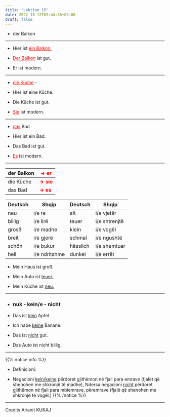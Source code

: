 ```yaml
---
title: "Lektion 15"
date: 2022-10-12T09:44:16+02:00
draft: false
---
```


- der Balkon

- ---

- Hier ist <span style="color:red"><u>ein Balkon.</u></span>

- <span style="color:red"><u>Der Balkon</u></span> ist gut.

- Er ist modern.

- ---

- <span style="color:red"><u>die Küche</u></span> -

- Hier ist eine Küche.

- Die Küche ist gut.

- <span style="color:red"><u>Sie</u></span> ist modern.

- ---

- <span style="color:red"><u>das</u></span> Bad

- Hier ist ein Bad.

- Das Bad ist gut.

- <span style="color:red"><u>Es</u></span> ist modern.

---

| der Balkon | <span style="color:red">-> **er**</span>  |
| ---------- | ----------------------------------------- |
| die Küche  | <span style="color:red">**-> sie**</span> |
| das Bad    | <span style="color:red">**-> es**</span>  |

| Deutsch | Shqip         | Deutsch  | Shqip         |
| ------- | ------------- | -------- | ------------- |
| neu     | i/e re        | alt      | i/e vjetër    |
| billig  | i/e lirë      | teuer    | i/e shtrenjtë |
| grosß   | i/e madhe     | klein    | i/e vogël     |
| breit   | i/e gjerë     | schmal   | i/e ngushtë   |
| schön   | i/e bukur     | hässlich | i/e shemtuar  |
| hell    | i/e ndritshme | dunkel   | i/e errët     |

- Mein Haus ist groß.

- Mein Auto ist <u>teuer.</u>

- Mein Küche ist <u>neu.</u>

- ---

- ### nuk - kein/e - nicht

- Das ist <u>kein</u> Apfel.

- Ich habe <u>keine</u> Banane.

- Das ist <u>nicht</u> gut.

- Das Auto ist nicht billig.

- ---
{{% notice info %}}
- Definicioni:

- Negacioni <u>kein/keine</u> përdoret gjithëmon në fjali para emrave (fjalët që shenohen me shkronjë të madhe), Ndersa negacioni <u>nicht</u> përdoret gjithëmon në fjali para mbiemrave, përemrave (fjalë që shenohen me shkronjë të vogël.) 
{{% /notice %}}
- ---

Credits Arianit KUKAJ



















